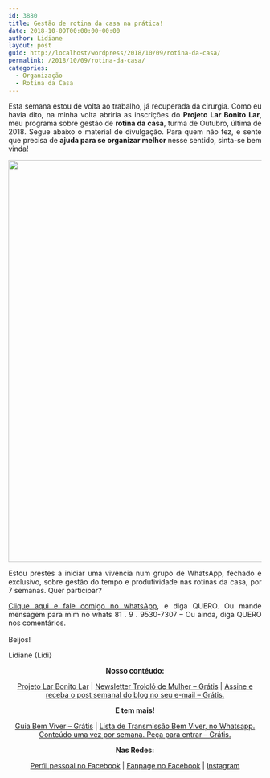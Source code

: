 ```yaml
---
id: 3880
title: Gestão de rotina da casa na prática!
date: 2018-10-09T00:00:00+00:00
author: Lidiane
layout: post
guid: http://localhost/wordpress/2018/10/09/rotina-da-casa/
permalink: /2018/10/09/rotina-da-casa/
categories:
  - Organização
  - Rotina da Casa
---
```

<p align="justify">
  Esta semana estou de volta ao trabalho, já recuperada da cirurgia. Como eu havia dito, na minha volta abriria as inscrições do <strong>Projeto Lar Bonito Lar</strong>, meu programa sobre gestão de <strong>rotina da casa</strong>, turma de Outubro, última de 2018. Segue abaixo o material de divulgação. Para quem não fez, e sente que precisa de <strong>ajuda para se organizar melhor </strong>nesse sentido, sinta-se bem vinda!
</p>

<p align="center">
  <img class="alignnone size-full wp-image-14721" src="http://www.trololodemulher.com.br/blog/wp-content/uploads/2018/10/inscricoesblog.jpg" alt="" width="800" height="800" />
</p>

<p align="justify">
  Estou prestes a iniciar uma vivência num grupo de WhatsApp, fechado e exclusivo, sobre gestão do tempo e produtividade nas rotinas da casa, por 7 semanas. Quer participar?
</p>

<p align="justify">
  <a href="https://bit.ly/2Ldn0bt" target="_blank" rel="noopener">Clique aqui e fale comigo no whatsApp</a>, e diga QUERO. Ou mande mensagem para mim no whats 81 . 9 . 9530-7307 &#8211; Ou ainda, diga QUERO nos comentários.
</p>

<p align="justify">
  Beijos! <img src="https://static.xx.fbcdn.net/images/emoji.php/v9/fce/1.5/16/1f618.png" alt="" width="16" height="16" />
</p>

<p align="justify">
  Lidiane {Lidi}
</p>

<p align="center">
  <strong>Nosso contéudo:</strong>
</p>

<p align="center">
  <a href="http://www.trololodemulher.com.br/projeto-lar-bonito-lar/" target="_blank" rel="noopener">Projeto Lar Bonito Lar</a> | <a href="http://www.trololodemulher.com.br/2018/02/28/newsletter/" target="_blank" rel="noopener">Newsletter Trololó de Mulher – Grátis</a> | <a href="https://feedburner.google.com/fb/a/mailverify?uri=blogBichaFemea&loc=en_US" target="_blank" rel="noopener">Assine e receba o post semanal do blog no seu e-mail – Grátis.</a>
</p>

<p align="center">
  <strong>E tem mais!</strong>
</p>

<p align="center">
  <a href="http://www.trololodemulher.com.br/2018/03/09/bem-viver/" target="_blank" rel="noopener">Guia Bem Viver – Grátis</a> | <a href="https://api.whatsapp.com/send?1=pt_BR&phone=5581995307307" target="_blank" rel="noopener">Lista de Transmissão Bem Viver, no Whatsapp. Conteúdo uma vez por semana. Peça para entrar – Grátis.</a>
</p>

<p align="center">
  <strong>Nas Redes:</strong>
</p>

<p align="center">
  <a href="https://www.facebook.com/lidiane.vasconcelos.94" target="_blank" rel="noopener">Perfil pessoal no Facebook</a> | <a href="https://www.facebook.com/TrololoMulher/" target="_blank" rel="noopener">Fanpage no Facebook</a> | <a href="https://www.instagram.com/trololodemulher/" target="_blank" rel="noopener">Instagram</a>
</p>

&nbsp;
